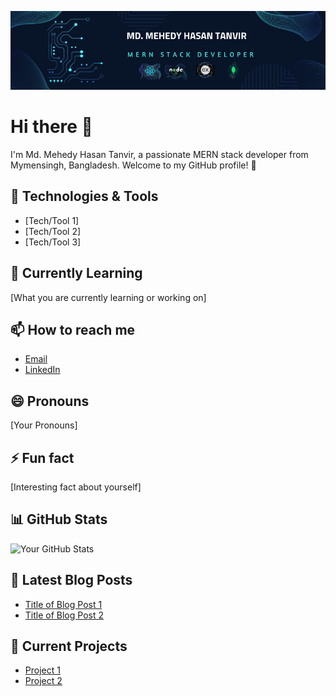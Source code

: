 ![Profile Banner](/assets/banner.png)

# Hi there 👋

I'm Md. Mehedy Hasan Tanvir, a passionate MERN stack developer from Mymensingh, Bangladesh. Welcome to my GitHub profile! 🚀

## 🔧 Technologies & Tools

- [Tech/Tool 1]
- [Tech/Tool 2]
- [Tech/Tool 3]

## 🌱 Currently Learning

[What you are currently learning or working on]

## 📫 How to reach me

- [Email](mehedytanvir451@gmail.com)
- [LinkedIn](https://www.linkedin.com/in/mehedytanvir)

## 😄 Pronouns

[Your Pronouns]

## ⚡ Fun fact

[Interesting fact about yourself]

## 📊 GitHub Stats

![Your GitHub Stats](https://github-readme-stats.vercel.app/api?username=Mehedy-Tanvir&show_icons=true&hide_title=true&count_private=true&hide=issues)

## 📝 Latest Blog Posts

<!-- BLOG-POST-LIST:START -->

- [Title of Blog Post 1](url_to_your_blog_post_1)
- [Title of Blog Post 2](url_to_your_blog_post_2)
<!-- BLOG-POST-LIST:END -->

## 🚧 Current Projects

- [Project 1](url_to_project_1)
- [Project 2](url_to_project_2)
